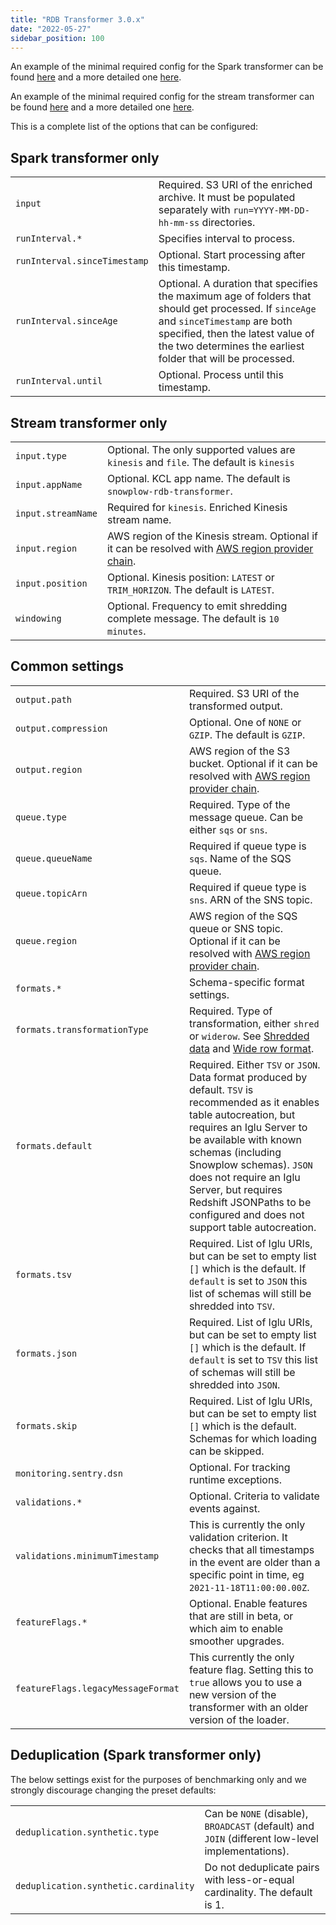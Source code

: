 ```yaml
---
title: "RDB Transformer 3.0.x"
date: "2022-05-27"
sidebar_position: 100
---
```


An example of the minimal required config for the Spark transformer can be found [here](https://github.com/snowplow/snowplow-rdb-loader/blob/master/config/transformer.batch.config.minimal.hocon) and a more detailed one [here](https://github.com/snowplow/snowplow-rdb-loader/blob/master/config/transformer.batch.config.reference.hocon).

An example of the minimal required config for the stream transformer can be found [here](https://github.com/snowplow/snowplow-rdb-loader/blob/master/config/transformer.kinesis.config.minimal.hocon) and a more detailed one [here](https://github.com/snowplow/snowplow-rdb-loader/blob/master/config/transformer.kinesis.config.reference.hocon).

This is a complete list of the options that can be configured:

## Spark transformer only

|                              |                                                                                                                                                                                                                                          |
| ---------------------------- | ---------------------------------------------------------------------------------------------------------------------------------------------------------------------------------------------------------------------------------------- |
| `input`                      | Required. S3 URI of the enriched archive. It must be populated separately with `run=YYYY-MM-DD-hh-mm-ss` directories.                                                                                                                    |
| `runInterval.*`              | Specifies interval to process.                                                                                                                                                                                                           |
| `runInterval.sinceTimestamp` | Optional. Start processing after this timestamp.                                                                                                                                                                                         |
| `runInterval.sinceAge`       | Optional. A duration that specifies the maximum age of folders that should get processed. If `sinceAge` and `sinceTimestamp` are both specified, then the latest value of the two determines the earliest folder that will be processed. |
| `runInterval.until`          | Optional. Process until this timestamp.                                                                                                                                                                                                  |

## Stream transformer only

|                    |                                                                                                                                                                                                                           |
| ------------------ | ------------------------------------------------------------------------------------------------------------------------------------------------------------------------------------------------------------------------- |
| `input.type`       | Optional. The only supported values are `kinesis` and `file`. The default is `kinesis`                                                                                                                                    |
| `input.appName`    | Optional. KCL app name. The default is `snowplow-rdb-transformer`.                                                                                                                                                        |
| `input.streamName` | Required for `kinesis`. Enriched Kinesis stream name.                                                                                                                                                                     |
| `input.region`     | AWS region of the Kinesis stream. Optional if it can be resolved with [AWS region provider chain](https://sdk.amazonaws.com/java/api/latest/software/amazon/awssdk/regions/providers/DefaultAwsRegionProviderChain.html). |
| `input.position`   | Optional. Kinesis position: `LATEST` or `TRIM_HORIZON`. The default is `LATEST`.                                                                                                                                          |
| `windowing`        | Optional. Frequency to emit shredding complete message. The default is `10 minutes`.                                                                                                                                      |

## Common settings

|                                    |                                                                                                                                                                                                                                                                                                                                                                                                             |
| ---------------------------------- | ----------------------------------------------------------------------------------------------------------------------------------------------------------------------------------------------------------------------------------------------------------------------------------------------------------------------------------------------------------------------------------------------------------- |
| `output.path`                      | Required. S3 URI of the transformed output.                                                                                                                                                                                                                                                                                                                                                                 |
| `output.compression`               | Optional. One of `NONE` or `GZIP`. The default is `GZIP`.                                                                                                                                                                                                                                                                                                                                                   |
| `output.region`                    | AWS region of the S3 bucket. Optional if it can be resolved with [AWS region provider chain](https://sdk.amazonaws.com/java/api/latest/software/amazon/awssdk/regions/providers/DefaultAwsRegionProviderChain.html).                                                                                                                                                                                        |
| `queue.type`                       | Required. Type of the message queue. Can be either `sqs` or `sns`.                                                                                                                                                                                                                                                                                                                                          |
| `queue.queueName`                  | Required if queue type is `sqs`. Name of the SQS queue.                                                                                                                                                                                                                                                                                                                                                     |
| `queue.topicArn`                   | Required if queue type is `sns`. ARN of the SNS topic.                                                                                                                                                                                                                                                                                                                                                      |
| `queue.region`                     | AWS region of the SQS queue or SNS topic. Optional if it can be resolved with [AWS region provider chain](https://sdk.amazonaws.com/java/api/latest/software/amazon/awssdk/regions/providers/DefaultAwsRegionProviderChain.html).                                                                                                                                                                           |
| `formats.*`                        | Schema-specific format settings.                                                                                                                                                                                                                                                                                                                                                                            |
| `formats.transformationType`       | Required. Type of transformation, either `shred` or `widerow`. See [Shredded data](/docs/pipeline-components-and-applications/loaders-storage-targets/snowplow-rdb-loader-3-0-0/transforming-enriched-data/index.md#shredded-data) and [Wide row format](/docs/pipeline-components-and-applications/loaders-storage-targets/snowplow-rdb-loader-3-0-0/transforming-enriched-data/index.md#wide-row-format). |
| `formats.default`                  | Required. Either `TSV` or `JSON`. Data format produced by default. `TSV` is recommended as it enables table autocreation, but requires an Iglu Server to be available with known schemas (including Snowplow schemas). `JSON` does not require an Iglu Server, but requires Redshift JSONPaths to be configured and does not support table autocreation.                                                    |
| `formats.tsv`                      | Required. List of Iglu URIs, but can be set to empty list `[]` which is the default. If `default` is set to `JSON` this list of schemas will still be shredded into `TSV`.                                                                                                                                                                                                                                  |
| `formats.json`                     | Required. List of Iglu URIs, but can be set to empty list `[]` which is the default. If `default` is set to `TSV` this list of schemas will still be shredded into `JSON`.                                                                                                                                                                                                                                  |
| `formats.skip`                     | Required. List of Iglu URIs, but can be set to empty list `[]` which is the default. Schemas for which loading can be skipped.                                                                                                                                                                                                                                                                              |
| `monitoring.sentry.dsn`            | Optional. For tracking runtime exceptions.                                                                                                                                                                                                                                                                                                                                                                  |
| `validations.*`                    | Optional. Criteria to validate events against.                                                                                                                                                                                                                                                                                                                                                              |
| `validations.minimumTimestamp`     | This is currently the only validation criterion. It checks that all timestamps in the event are older than a specific point in time, eg `2021-11-18T11:00:00.00Z`.                                                                                                                                                                                                                                          |
| `featureFlags.*`                   | Optional. Enable features that are still in beta, or which aim to enable smoother upgrades.                                                                                                                                                                                                                                                                                                                 |
| `featureFlags.legacyMessageFormat` | This currently the only feature flag. Setting this to `true` allows you to use a new version of the transformer with an older version of the loader.                                                                                                                                                                                                                                                        |

## Deduplication (Spark transformer only)

The below settings exist for the purposes of benchmarking only and we strongly discourage changing the preset defaults:

|                                       |                                                                                                  |
| ------------------------------------- | ------------------------------------------------------------------------------------------------ |
| `deduplication.synthetic.type`        | Can be `NONE` (disable), `BROADCAST` (default) and `JOIN` (different low-level implementations). |
| `deduplication.synthetic.cardinality` | Do not deduplicate pairs with less-or-equal cardinality. The default is 1.                       |
